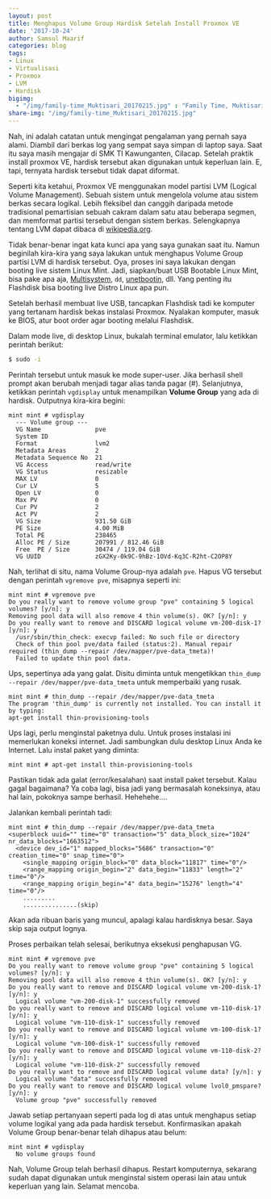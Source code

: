 ```yaml
---
layout: post
title: Menghapus Volume Group Hardisk Setelah Install Proxmox VE
date: '2017-10-24'
author: Samsul Maarif
categories: blog
tags:
- Linux
- Virtualisasi
- Proxmox
- LVM
- Hardisk
bigimg: 
  - "/img/family-time_Muktisari_20170215.jpg" : "Family Time, Muktisari, Cilacap (2017)"
share-img: "/img/family-time_Muktisari_20170215.jpg"
---
```


Nah, ini adalah catatan untuk mengingat pengalaman yang pernah saya alami. Diambil dari berkas log yang sempat saya simpan di laptop saya. Saat itu saya masih mengajar di SMK TI Kawunganten, Cilacap. Setelah praktik install proxmox VE, hardisk tersebut akan digunakan untuk keperluan lain. E, tapi, ternyata hardisk tersebut tidak dapat diformat. 

Seperti kita ketahui, Proxmox VE menggunakan model partisi LVM (Logical Volume Management). Sebuah sistem untuk mengelola volume atau sistem berkas secara logikal. Lebih fleksibel dan canggih daripada metode tradisional pemartisian sebuah cakram dalam satu atau beberapa segmen, dan memformat partisi tersebut dengan sistem berkas. Selengkapnya tentang LVM dapat dibaca di [wikipedia.org](https://en.wikipedia.org/wiki/Logical_volume_management).

Tidak benar-benar ingat kata kunci apa yang saya gunakan saat itu. Namun beginilah kira-kira yang saya lakukan untuk menghapus Volume Group partisi LVM di hardisk tersebut. Oya, proses ini saya lakukan dengan booting live sistem Linux Mint. Jadi, siapkan/buat USB Bootable Linux Mint, bisa pake apa aja, [Multisystem](http://liveusb.info/multisystem), `dd`, [unetbootin](https://www.google.co.id/search?q=unetbootin), dll. Yang penting itu Flashdisk bisa booting live Distro Linux apa pun.

Setelah berhasil membuat live USB, tancapkan Flashdisk tadi ke komputer yang tertanam hardisk bekas instalasi Proxmox. Nyalakan komputer, masuk ke BIOS, atur boot order agar booting melalui Flashdisk. 

Dalam mode live, di desktop Linux, bukalah terminal emulator, lalu ketikkan perintah berikut:

```sh
$ sudo -i
```

Perintah tersebut untuk masuk ke mode super-user. Jika berhasil shell prompt akan berubah menjadi tagar alias tanda pagar (#). Selanjutnya, ketikkan perintah `vgdisplay` untuk menampilkan **Volume Group** yang ada di hardisk. Outputnya kira-kira begini:

```
mint mint # vgdisplay
  --- Volume group ---
  VG Name               pve
  System ID             
  Format                lvm2
  Metadata Areas        2
  Metadata Sequence No  21
  VG Access             read/write
  VG Status             resizable
  MAX LV                0
  Cur LV                5
  Open LV               0
  Max PV                0
  Cur PV                2
  Act PV                2
  VG Size               931.50 GiB
  PE Size               4.00 MiB
  Total PE              238465
  Alloc PE / Size       207991 / 812.46 GiB
  Free  PE / Size       30474 / 119.04 GiB
  VG UUID               zGX2Ky-0k9C-9hBz-1OVd-Kq3C-R2ht-C2OP8Y
```

Nah, terlihat di situ, nama Volume Group-nya adalah `pve`. Hapus VG tersebut dengan perintah `vgremove pve`, misapnya seperti ini:

```
mint mint # vgremove pve
Do you really want to remove volume group "pve" containing 5 logical volumes? [y/n]: y
Removing pool data will also remove 4 thin volume(s). OK? [y/n]: y
Do you really want to remove and DISCARD logical volume vm-200-disk-1? [y/n]: y
  /usr/sbin/thin_check: execvp failed: No such file or directory
  Check of thin pool pve/data failed (status:2). Manual repair required (thin_dump --repair /dev/mapper/pve-data_tmeta)!
  Failed to update thin pool data.
```

Ups, sepertinya ada yang galat. Disitu diminta untuk mengetikkan `thin_dump --repair /dev/mapper/pve-data_tmeta` untuk memperbaiki yang rusak. 

```
mint mint # thin_dump --repair /dev/mapper/pve-data_tmeta
The program 'thin_dump' is currently not installed. You can install it by typing:
apt-get install thin-provisioning-tools
```

Ups lagi, perlu menginstal paketnya dulu. Untuk proses instalasi ini memerlukan koneksi internet. Jadi sambungkan dulu desktop Linux Anda ke Internet. Lalu instal paket yang diminta:

```
mint mint # apt-get install thin-provisioning-tools
```

Pastikan tidak ada galat (error/kesalahan) saat install paket tersebut. Kalau gagal bagaimana? Ya coba lagi, bisa jadi yang bermasalah koneksinya, atau hal lain, pokoknya sampe berhasil. Hehehehe.... 

Jalankan kembali perintah tadi:

```
mint mint # thin_dump --repair /dev/mapper/pve-data_tmeta
<superblock uuid="" time="0" transaction="5" data_block_size="1024" nr_data_blocks="1663512">
  <device dev_id="1" mapped_blocks="5686" transaction="0" creation_time="0" snap_time="0">
    <single_mapping origin_block="0" data_block="11817" time="0"/>
    <range_mapping origin_begin="2" data_begin="11833" length="2" time="0"/>
    <range_mapping origin_begin="4" data_begin="15276" length="4" time="0"/>
    .........
    ...............(skip)
```

Akan ada ribuan baris yang muncul, apalagi kalau hardisknya besar. Saya skip saja output lognya. 

Proses perbaikan telah selesai, berikutnya eksekusi penghapusan VG. 

```
mint mint # vgremove pve
Do you really want to remove volume group "pve" containing 5 logical volumes? [y/n]: y
Removing pool data will also remove 4 thin volume(s). OK? [y/n]: y
Do you really want to remove and DISCARD logical volume vm-200-disk-1? [y/n]: y
  Logical volume "vm-200-disk-1" successfully removed
Do you really want to remove and DISCARD logical volume vm-110-disk-1? [y/n]: y
  Logical volume "vm-110-disk-1" successfully removed
Do you really want to remove and DISCARD logical volume vm-100-disk-1? [y/n]: y
  Logical volume "vm-100-disk-1" successfully removed
Do you really want to remove and DISCARD logical volume vm-110-disk-2? [y/n]: y
  Logical volume "vm-110-disk-2" successfully removed
Do you really want to remove and DISCARD logical volume data? [y/n]: y
  Logical volume "data" successfully removed
Do you really want to remove and DISCARD logical volume lvol0_pmspare? [y/n]: y
  Volume group "pve" successfully removed
```

Jawab setiap pertanyaan seperti pada log di atas untuk menghapus setiap volume logikal yang ada pada hardisk tersebut. Konfirmasikan apakah Volume Group benar-benar telah dihapus atau belum:

```
mint mint # vgdisplay
  No volume groups found
```

Nah, Volume Group telah berhasil dihapus. Restart komputernya, sekarang sudah dapat digunakan untuk menginstal sistem operasi lain atau untuk keperluan yang lain. Selamat mencoba.







